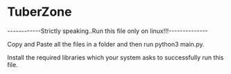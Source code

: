 # TuberZone
------------Strictly speaking..Run this file only on linux!!!--------------

Copy and Paste all the files in a folder and then run python3 main.py.

Install the required libraries which your system asks to successfully run this file.
